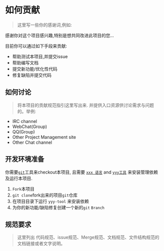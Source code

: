 如何贡献
===

> 这里写一些你的感谢词,例如:

感谢你对这个项目感兴趣,特别是想共同改进此项目的您...

目前你可以通过如下手段来贡献:

- 帮助测试本项目,并提交issue
- 帮助编写文档
- 提交新功能/优化性代码
- 修复缺陷并提交代码

## 如何讨论
> 将本项目的贡献规范指引这里写出来. 并提供入口资源供讨论需求与问题的。举例:

- IRC channel 
- WebChat(Group)
- QQ(Group)
- Other Project Management site
- Other Chat channel

## 开发环境准备

你需要[`git`](https://git-scm.com/)工具来checkout本项目, 且需要 [`xxx 语言`](https://xxx-lang.org/en/) and
[`yyy工具`](https://yyy-tool.com/) 来安装管理依赖及运行本项目.

1. `Fork`本项目
2. `git clone`fork出来的项目`git`仓库
3. 在项目目录下运行 `yyy-tool` 来安装依赖
4. 为你的新功能/缺陷修复创建一个新的`git` `Branch`

## 规范要求

> 这里列出 代码规范、issue规范、Merge规范、文档规范、文件结构规范的文档链接或者文字说明。